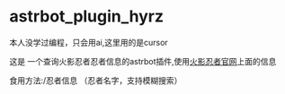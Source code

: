 # astrbot_plugin_hyrz

本人没学过编程，只会用ai,这里用的是cursor

这是 一个查询火影忍者忍者信息的astrbot插件,使用[火影忍者官网](hyrz.qq.com)上面的信息

食用方法:/忍者信息 （忍者名字，支持模糊搜索）

